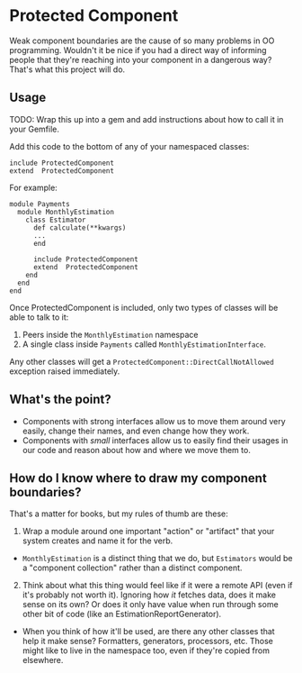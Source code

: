 # Protected Component

Weak component boundaries are the cause of so many problems in OO programming. Wouldn't it be nice if you had a direct way of informing people that they're reaching into your component in a dangerous way? That's what this project will do.

## Usage

TODO: Wrap this up into a gem and add instructions about how to call it in your Gemfile.

Add this code to the bottom of any of your namespaced classes:

```
include ProtectedComponent
extend  ProtectedComponent
```

For example:

```
module Payments
  module MonthlyEstimation
    class Estimator
      def calculate(**kwargs)
      ...
      end

      include ProtectedComponent
      extend  ProtectedComponent
    end
  end
end
```

Once ProtectedComponent is included, only two types of classes will be able to talk to it:

1. Peers inside the `MonthlyEstimation` namespace
2. A single class inside `Payments` called `MonthlyEstimationInterface`.

Any other classes will get a `ProtectedComponent::DirectCallNotAllowed` exception raised immediately.

## What's the point?

* Components with strong interfaces allow us to move them around very easily, change their names, and even change how they work.
* Components with _small_ interfaces allow us to easily find their usages in our code and reason about how and where we move them to.

## How do I know where to draw my component boundaries?

That's a matter for books, but my rules of thumb are these:

1. Wrap a module around one important "action" or "artifact" that your system creates and name it for the verb.
  - `MonthlyEstimation` is a distinct thing that we do, but `Estimators` would be a "component collection" rather than a distinct component.
2. Think about what this thing would feel like if it were a remote API (even if it's probably not worth it). Ignoring how _it_ fetches data, does it make sense on its own? Or does it only have value when run through some other bit of code (like an EstimationReportGenerator).
  - When you think of how it'll be used, are there any other classes that help it make sense? Formatters, generators, processors, etc. Those might like to live in the namespace too, even if they're copied from elsewhere.
